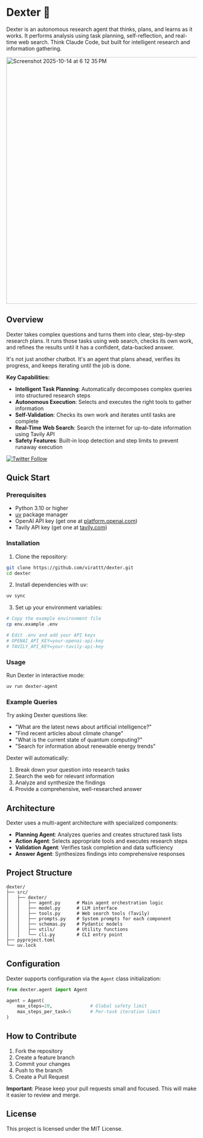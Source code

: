 # Dexter 🤖

Dexter is an autonomous research agent that thinks, plans, and learns as it works. It performs analysis using task planning, self-reflection, and real-time web search. Think Claude Code, but built for intelligent research and information gathering.


<img width="979" height="651" alt="Screenshot 2025-10-14 at 6 12 35 PM" src="https://github.com/user-attachments/assets/5a2859d4-53cf-4638-998a-15cef3c98038" />

## Overview

Dexter takes complex questions and turns them into clear, step-by-step research plans. It runs those tasks using web search, checks its own work, and refines the results until it has a confident, data-backed answer.  

It's not just another chatbot.  It's an agent that plans ahead, verifies its progress, and keeps iterating until the job is done.

**Key Capabilities:**

- **Intelligent Task Planning**: Automatically decomposes complex queries into structured research steps
- **Autonomous Execution**: Selects and executes the right tools to gather information
- **Self-Validation**: Checks its own work and iterates until tasks are complete
- **Real-Time Web Search**: Search the internet for up-to-date information using Tavily API
- **Safety Features**: Built-in loop detection and step limits to prevent runaway execution

[![Twitter Follow](https://img.shields.io/twitter/follow/virattt?style=social)](https://twitter.com/virattt)

## Quick Start

### Prerequisites

- Python 3.10 or higher
- [uv](https://github.com/astral-sh/uv) package manager
- OpenAI API key (get one at [platform.openai.com](https://platform.openai.com))
- Tavily API key (get one at [tavily.com](https://tavily.com))

### Installation

1. Clone the repository:
```bash
git clone https://github.com/virattt/dexter.git
cd dexter
```

2. Install dependencies with uv:
```bash
uv sync
```

3. Set up your environment variables:
```bash
# Copy the example environment file
cp env.example .env

# Edit .env and add your API keys
# OPENAI_API_KEY=your-openai-api-key
# TAVILY_API_KEY=your-tavily-api-key
```

### Usage

Run Dexter in interactive mode:
```bash
uv run dexter-agent
```

### Example Queries

Try asking Dexter questions like:
- "What are the latest news about artificial intelligence?"
- "Find recent articles about climate change"
- "What is the current state of quantum computing?"
- "Search for information about renewable energy trends"

Dexter will automatically:
1. Break down your question into research tasks
2. Search the web for relevant information
3. Analyze and synthesize the findings
4. Provide a comprehensive, well-researched answer

## Architecture

Dexter uses a multi-agent architecture with specialized components:

- **Planning Agent**: Analyzes queries and creates structured task lists
- **Action Agent**: Selects appropriate tools and executes research steps
- **Validation Agent**: Verifies task completion and data sufficiency
- **Answer Agent**: Synthesizes findings into comprehensive responses

## Project Structure

```
dexter/
├── src/
│   ├── dexter/
│   │   ├── agent.py      # Main agent orchestration logic
│   │   ├── model.py      # LLM interface
│   │   ├── tools.py      # Web search tools (Tavily)
│   │   ├── prompts.py    # System prompts for each component
│   │   ├── schemas.py    # Pydantic models
│   │   ├── utils/        # Utility functions
│   │   └── cli.py        # CLI entry point
├── pyproject.toml
└── uv.lock
```

## Configuration

Dexter supports configuration via the `Agent` class initialization:

```python
from dexter.agent import Agent

agent = Agent(
    max_steps=20,              # Global safety limit
    max_steps_per_task=5       # Per-task iteration limit
)
```

## How to Contribute

1. Fork the repository
2. Create a feature branch
3. Commit your changes
4. Push to the branch
5. Create a Pull Request

**Important**: Please keep your pull requests small and focused.  This will make it easier to review and merge.


## License

This project is licensed under the MIT License.

